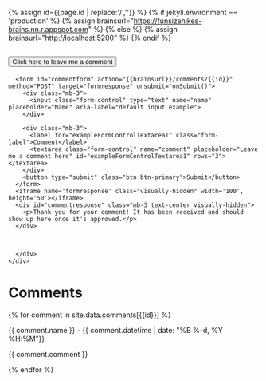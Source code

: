 {% assign id={{page.id | replace:'/',''}} %}
{% if jekyll.environment == 'production' %}
{% assign brainsurl="https://funsizehikes-brains.nn.r.appspot.com" %}
{% else %}
{% assign brainsurl="http://localhost:5200" %}
{% endif %}
 
<div class="accordion accordion-flush" id="accordionComments">
  <div class="accordion-item">
    <h2 class="accordion-header" id="headingOne">
      <button class="accordion-button collapsed" type="button" data-bs-toggle="collapse" data-bs-target="#collapseCommentForm" aria-expanded="true" aria-controls="collapseCommentForm">
      Click here to leave me a comment
      </button>
    </h2>
    <div id="collapseCommentForm" class="accordion-collapse collapse" aria-labelledby="headingOne" data-bs-parent="#accordionComments">
      <div class="accordion-body">
       
      <form id="commentform" action="{{brainsurl}}/comments/{{id}}" method="POST" target="formresponse" onsubmit="onSubmit()">
        <div class="mb-3">
          <input class="form-control" type="text" name="name" placeholder="Name" aria-label="default input example">
        </div>

        <div class="mb-3">
          <label for="exampleFormControlTextarea1" class="form-label">Comment</label>
          <textarea class="form-control" name="comment" placeholder="Leave me a comment here" id="exampleFormControlTextarea1" rows="3"></textarea>
        </div>
        <button type="submit" class="btn btn-primary">Submit</button>
      </form>
      <iframe name='formresponse' class="visually-hidden" width='100', height='50'></iframe>
      <div id="commentresponse" class="mb-3 text-center visually-hidden">
        <p>Thank you for your comment! It has been received and should show up here once it's approved.</p>
      </div>
       
       
       
      </div>
    </div>
  </div> 
</div>

<script>
function onSubmit() {
  var elform=document.getElementById("commentform");
  var elmsg=document.getElementById("commentresponse");

  if( elform ) {
    elform.classList.add("visually-hidden");
  }
  if( elmsg ) {
    elmsg.classList.remove("visually-hidden");
  }
}
</script>

<h1 class="fs-5">Comments</h1>
{% for comment in site.data.comments[{{id}}] %}
  <div class="row border-bottom">
      <p class="fst-italic my-0">{{ comment.name }} - <span class="text-muted fs-6 fw-lighter">{{ comment.datetime | date: "%B %-d, %Y %H:%M"}}</span></p>
      <p>{{ comment.comment }}</p>
  </div>
{% endfor %}
